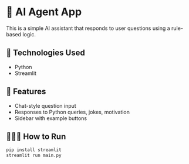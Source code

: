 # 🤖 AI Agent App

This is a simple AI assistant that responds to user questions using a rule-based logic.

## 🔧 Technologies Used
- Python
- Streamlit

## 🎨 Features
- Chat-style question input
- Responses to Python queries, jokes, motivation
- Sidebar with example buttons

## 🏃‍♀️‍➡️ How to Run
```bash
pip install streamlit
streamlit run main.py


